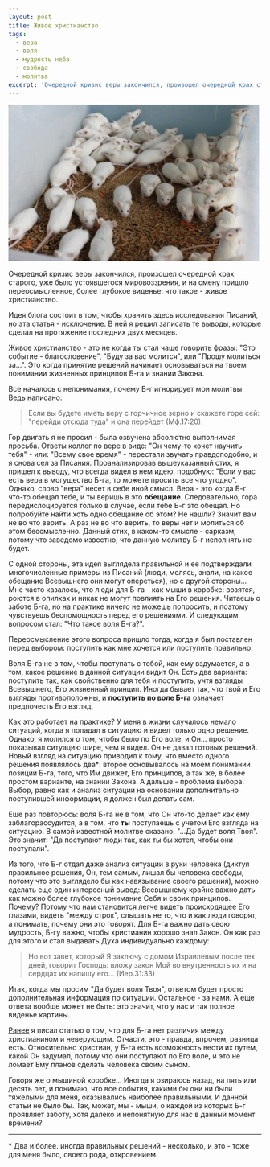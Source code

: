 ```yaml
---
layout: post
title: Живое христианство
tags: 
  - вера
  - воля
  - мудрость неба
  - свобода
  - молитва
excerpt: 'Очередной кризис веры закончился, произошел очередной крах старого, уже было устоявшегося мировоззрения, и на смену пришло переосмысленное, более глубокое виденье: что такое - живое христианство.'
---
```


![мыши-в-коробке](/images/живое-христианство-1.jpeg)

Очередной кризис веры закончился, произошел очередной крах старого, уже было устоявшегося мировоззрения, и на смену пришло переосмысленное, более глубокое виденье: что такое - живое христианство.

Идея блога состоит в том, чтобы хранить здесь исследования Писаний, но эта статья - исключение. В ней я решил записать те выводы, которые сделал на протяжение последних двух месяцев.

Живое христианство - это не когда ты стал чаще говорить фразы: "Это событие - благословение", "Буду за вас молится", или "Прошу молиться за...". Это когда принятие решений начинает основываться на твоем понимании жизненных принципов Б-га и знании Закона.

Все началось с непонимания, почему Б-г игнорирует мои молитвы. Ведь написано:

> Если вы будете иметь веру с горчичное зерно и скажете горе сей: "перейди отсюда туда" и она перейдет (Мф.17:20).

Гор двигать я не просил - была озвучена абсолютно выполнимая просьба. Ответы коллег по вере в виде: "Он чему-то хочет научить тебя" - или: "Всему свое время" - перестали звучать правдоподобно, и я снова сел за Писания. Проанализировав вышеуказанный стих, я пришел к выводу, что всегда видел в нем идею, подобную: "Если у вас есть вера в могущество Б-га, то можете просить все что угодно". Однако, слово "вера" несет в себе иной смысл. Вера - это когда Б-г что-то обещал тебе, и ты веришь в это **обещание**. Следовательно, гора передислоцируется только в случае, если тебе Б-г это обещал. Но попробуйте найти хоть одно обещание об этом? Не нашли? Значит вам не во что верить. А раз не во что верить, то веры нет и молиться об этом бессмысленно. Данный стих, в каком-то смысле - сарказм, потому что заведомо известно, что данную молитву Б-г исполнять не будет.

С одной стороны, эта идея выглядела правильной и ее подтверждали многочисленные примеры из Писаний (люди, молясь, знали, на какое обещание Всевышнего они могут опереться), но с другой стороны... Мне часто казалось, что люди для Б-га - как мыши в коробке: возятся, роются в опилках и никак не могут повлиять на Его решения. Читаешь о заботе Б-га, но на практике ничего не можешь попросить, и поэтому чувствуешь беспомощность перед его решениями. И следующим вопросом стал: "Что такое воля Б-га?".

Переосмысление этого вопроса пришло тогда, когда я был поставлен перед выбором: поступить как мне хочется или поступить правильно.

Воля Б-га не в том, чтобы поступать с тобой, как ему вздумается, а в том, какое решение в данной ситуации видит Он. Есть два варианта: поступить так, как свойственно для тебя и поступить, учтя взгляды Всевышнего, Его жизненный принцип. Иногда бывает так, что твой и Его взгляды противоположны, и **поступить по воле Б-га** означает предпочесть Его взгляд.

Как это работает на практике? У меня в жизни случалось немало ситуаций, когда я попадал в ситуацию и видел только одно решение. Однако, я молился о том, чтобы было по Его воле, и Он... просто показывал ситуацию шире, чем я видел. Он не давал готовых решений. Новый взгляд на ситуацию приводил к тому, что вместо одного решения появлялось два\*: второе основывалось на моем понимании позиции Б-га, того, что Им движет, Его принципов, а так же, в более простом варианте, на знании Закона. А дальше - проблема выбора. Выбор, равно как и анализ ситуации на основании дополнительно поступившей информации, я должен был делать сам.

Еще раз повторюсь: воля Б-га не в том, что Он что-то делает как ему заблагорассудится, а в том, что **ты** поступаешь с учетом Его взгляда на ситуацию. В самой известной молитве сказано: "...Да будет воля Твоя". Это значит: "Да поступают люди так, как ты бы хотел, чтобы они поступали".

Из того, что Б-г отдал даже анализ ситуации в руки человека (диктуя правильное решения, Он, тем самым, лишал бы человека свободы, потому что это выглядело бы как навязывание своего решения), можно сделать еще один интересный вывод: Всевышнему крайне важно дать как можно более глубокое понимание Себя и своих принципов. Почему? Потому что нам становится легче видеть происходящее Его глазами, видеть "между строк", слышать не то, что и как люди говорят, а понимать, почему они это говорят. Для Б-га важно дать свою мудрость, Б-гу важно, чтобы христианин хорошо знал Закон. Он как раз для этого и стал выдавать Духа индивидуально каждому:

> Но вот завет, который Я заключу с домом Израилевым после тех дней, говорит Господь: вложу закон Мой во внутренность их и на сердцах их напишу его... (Иер.31:33)

Итак, когда мы просим "Да будет воля Твоя", ответом будет просто дополнительная информация по ситуации. Остальное - за нами. А еще ответа вообще может не быть: это значит, что у нас и так полное виденье картины.

[Ранее](/почему-бог-не-реагирует-на-молитвы/) я писал статью о том, что для Б-га нет различия между христианином и неверующим. Отчасти, это - правда, впрочем, разница есть. Относительно христиан, у Б-га есть возможность вести их путем, какой Он задумал, потому что они поступают по Его воле, и это не ломает Ему планов сделать человека своим сыном.

Говоря же о мышиной коробке... Иногда я озираюсь назад, на пять или десять лет, и понимаю, что все события, какими бы они ни были тяжелыми для меня, оказывались наиболее правильными. И данной статьи не было бы. Так, может, мы - мыши, о каждой из которых Б-г проявляет заботу, хотя далеко и непонятную для нас в данный момент времени?

------

\* Два и более. иногда правильных решений - несколько, и это - тоже для меня было, своего рода, откровением.
